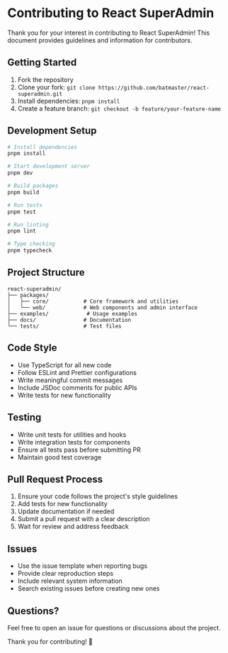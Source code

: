 # Contributing to React SuperAdmin

Thank you for your interest in contributing to React SuperAdmin! This document provides guidelines and information for contributors.

## Getting Started

1. Fork the repository
2. Clone your fork: `git clone https://github.com/batmaster/react-superadmin.git`
3. Install dependencies: `pnpm install`
4. Create a feature branch: `git checkout -b feature/your-feature-name`

## Development Setup

```bash
# Install dependencies
pnpm install

# Start development server
pnpm dev

# Build packages
pnpm build

# Run tests
pnpm test

# Run linting
pnpm lint

# Type checking
pnpm typecheck
```

## Project Structure

```
react-superadmin/
├── packages/
│   ├── core/           # Core framework and utilities
│   └── web/            # Web components and admin interface
├── examples/            # Usage examples
├── docs/               # Documentation
└── tests/              # Test files
```

## Code Style

- Use TypeScript for all new code
- Follow ESLint and Prettier configurations
- Write meaningful commit messages
- Include JSDoc comments for public APIs
- Write tests for new functionality

## Testing

- Write unit tests for utilities and hooks
- Write integration tests for components
- Ensure all tests pass before submitting PR
- Maintain good test coverage

## Pull Request Process

1. Ensure your code follows the project's style guidelines
2. Add tests for new functionality
3. Update documentation if needed
4. Submit a pull request with a clear description
5. Wait for review and address feedback

## Issues

- Use the issue template when reporting bugs
- Provide clear reproduction steps
- Include relevant system information
- Search existing issues before creating new ones

## Questions?

Feel free to open an issue for questions or discussions about the project.

Thank you for contributing! 🚀
